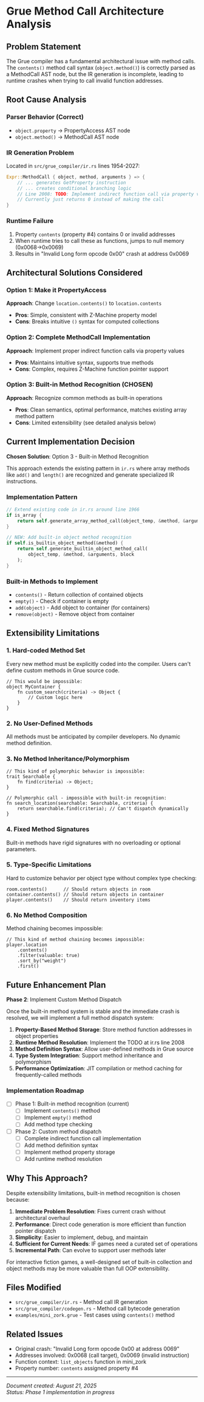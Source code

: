 # Grue Method Call Architecture Analysis

## Problem Statement

The Grue compiler has a fundamental architectural issue with method calls. The `contents()` method call syntax (`object.method()`) is correctly parsed as a MethodCall AST node, but the IR generation is incomplete, leading to runtime crashes when trying to call invalid function addresses.

## Root Cause Analysis

### Parser Behavior (Correct)
- `object.property` → PropertyAccess AST node
- `object.method()` → MethodCall AST node

### IR Generation Problem
Located in `src/grue_compiler/ir.rs` lines 1954-2027:

```rust
Expr::MethodCall { object, method, arguments } => {
    // ... generates GetProperty instruction
    // ... creates conditional branching logic
    // Line 2008: TODO: Implement indirect function call via property value
    // Currently just returns 0 instead of making the call
}
```

### Runtime Failure
1. Property `contents` (property #4) contains 0 or invalid addresses
2. When runtime tries to call these as functions, jumps to null memory (0x0068→0x0069)
3. Results in "Invalid Long form opcode 0x00" crash at address 0x0069

## Architectural Solutions Considered

### Option 1: Make it PropertyAccess
**Approach**: Change `location.contents()` to `location.contents`
- **Pros**: Simple, consistent with Z-Machine property model
- **Cons**: Breaks intuitive `()` syntax for computed collections

### Option 2: Complete MethodCall Implementation
**Approach**: Implement proper indirect function calls via property values
- **Pros**: Maintains intuitive syntax, supports true methods
- **Cons**: Complex, requires Z-Machine function pointer support

### Option 3: Built-in Method Recognition (CHOSEN)
**Approach**: Recognize common methods as built-in operations
- **Pros**: Clean semantics, optimal performance, matches existing array method pattern
- **Cons**: Limited extensibility (see detailed analysis below)

## Current Implementation Decision

**Chosen Solution**: Option 3 - Built-in Method Recognition

This approach extends the existing pattern in `ir.rs` where array methods like `add()` and `length()` are recognized and generate specialized IR instructions.

### Implementation Pattern
```rust
// Extend existing code in ir.rs around line 1966
if is_array {
    return self.generate_array_method_call(object_temp, &method, &arguments, block);
}

// NEW: Add built-in object method recognition
if self.is_builtin_object_method(&method) {
    return self.generate_builtin_object_method_call(
        object_temp, &method, &arguments, block
    );
}
```

### Built-in Methods to Implement
- `contents()` - Return collection of contained objects
- `empty()` - Check if container is empty
- `add(object)` - Add object to container (for containers)
- `remove(object)` - Remove object from container

## Extensibility Limitations

### 1. Hard-coded Method Set
Every new method must be explicitly coded into the compiler. Users can't define custom methods in Grue source code.

```grue
// This would be impossible:
object MyContainer {
    fn custom_search(criteria) -> Object {
        // Custom logic here
    }
}
```

### 2. No User-Defined Methods
All methods must be anticipated by compiler developers. No dynamic method definition.

### 3. No Method Inheritance/Polymorphism
```grue
// This kind of polymorphic behavior is impossible:
trait Searchable {
    fn find(criteria) -> Object;
}

// Polymorphic call - impossible with built-in recognition:
fn search_location(searchable: Searchable, criteria) {
    return searchable.find(criteria); // Can't dispatch dynamically
}
```

### 4. Fixed Method Signatures
Built-in methods have rigid signatures with no overloading or optional parameters.

### 5. Type-Specific Limitations
Hard to customize behavior per object type without complex type checking:
```grue
room.contents()      // Should return objects in room
container.contents() // Should return objects in container  
player.contents()    // Should return inventory items
```

### 6. No Method Composition
Method chaining becomes impossible:
```grue
// This kind of method chaining becomes impossible:
player.location
    .contents()
    .filter(valuable: true)
    .sort_by("weight")
    .first()
```

## Future Enhancement Plan

**Phase 2**: Implement Custom Method Dispatch

Once the built-in method system is stable and the immediate crash is resolved, we will implement a full method dispatch system:

1. **Property-Based Method Storage**: Store method function addresses in object properties
2. **Runtime Method Resolution**: Implement the TODO at ir.rs line 2008
3. **Method Definition Syntax**: Allow user-defined methods in Grue source
4. **Type System Integration**: Support method inheritance and polymorphism
5. **Performance Optimization**: JIT compilation or method caching for frequently-called methods

### Implementation Roadmap
- [ ] Phase 1: Built-in method recognition (current)
  - [ ] Implement `contents()` method
  - [ ] Implement `empty()` method
  - [ ] Add method type checking
- [ ] Phase 2: Custom method dispatch
  - [ ] Complete indirect function call implementation
  - [ ] Add method definition syntax
  - [ ] Implement method property storage
  - [ ] Add runtime method resolution

## Why This Approach?

Despite extensibility limitations, built-in method recognition is chosen because:

1. **Immediate Problem Resolution**: Fixes current crash without architectural overhaul
2. **Performance**: Direct code generation is more efficient than function pointer dispatch
3. **Simplicity**: Easier to implement, debug, and maintain
4. **Sufficient for Current Needs**: IF games need a curated set of operations
5. **Incremental Path**: Can evolve to support user methods later

For interactive fiction games, a well-designed set of built-in collection and object methods may be more valuable than full OOP extensibility.

## Files Modified

- `src/grue_compiler/ir.rs` - Method call IR generation
- `src/grue_compiler/codegen.rs` - Method call bytecode generation
- `examples/mini_zork.grue` - Test cases using `contents()` method

## Related Issues

- Original crash: "Invalid Long form opcode 0x00 at address 0069"
- Addresses involved: 0x0068 (call target), 0x0069 (invalid instruction)
- Function context: `list_objects` function in mini_zork
- Property number: `contents` assigned property #4

---

*Document created: August 21, 2025*  
*Status: Phase 1 implementation in progress*